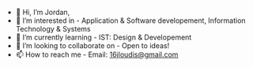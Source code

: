 - 👋 Hi, I’m Jordan,
- 👀 I’m interested in - Application & Software developement, Information Technology & Systems
- 🌱 I’m currently learning - IST: Design & Developement
- 💞️ I’m looking to collaborate on - Open to ideas!
- 📫 How to reach me - Email: 16jloudis@gmail.com
    

<!---
jmloudis/jmloudis is a ✨ special ✨ repository because its `README.md` (this file) appears on your GitHub profile.
You can click the Preview link to take a look at your changes.
--->
